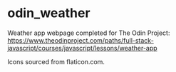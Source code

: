 # odin_weather
Weather app webpage completed for The Odin Project: https://www.theodinproject.com/paths/full-stack-javascript/courses/javascript/lessons/weather-app

Icons sourced from flaticon.com.